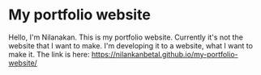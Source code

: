 # My portfolio website

Hello, I'm Nilanakan. This is my portfolio website. Currently it's not the website that I want to make. I'm developing it to a website, what I want to make it. 
The link is here: https://nilankanbetal.github.io/my-portfolio-website/

